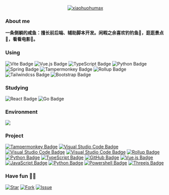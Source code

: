 <div align="center">
    <a href="https://github.com/xiaohuohumax">
        <img src="https://readme-typing-svg.demolab.com?font=Fira+Code&size=24&pause=1000&color=4ADE80&width=176&height=46&lines=hello+world!;xiaohuohumax" alt="xiaohuohumax" />
    </a>
</div>

### About me

**一条侧躺的咸鱼：擅长前后端、辅助脚本开发。闲暇之余喜欢钓钓鱼🎣，逛逛景点🦥，看看电影🎥。**

### Using

![Vite Badge](https://img.shields.io/badge/Vite-646CFF?logo=vite&logoColor=fff&style=flat)
![Vue.js Badge](https://img.shields.io/badge/Vue.js-4FC08D?logo=vuedotjs&logoColor=fff&style=flat)
![TypeScript Badge](https://img.shields.io/badge/TypeScript-3178C6?logo=typescript&logoColor=fff&style=flat)
![Python Badge](https://img.shields.io/badge/Python-3776AB?logo=python&logoColor=fff&style=flat)
![Spring Badge](https://img.shields.io/badge/Spring-6DB33F?logo=spring&logoColor=fff&style=flat)
![Tampermonkey Badge](https://img.shields.io/badge/Tampermonkey-E34F26?logo=tampermonkey&logoColor=fff&style=flat)
![Rollup Badge](https://img.shields.io/badge/Rollup-FF3333?logo=rollupdotjs&logoColor=fff&style=flat)
![Tailwindcss Badge](https://img.shields.io/badge/tailwindcss-38BDF8?logo=tailwindcss&logoColor=fff&style=flat)
![Bootstrap Badge](https://img.shields.io/badge/bootstrap-38BDF8?logo=bootstrap&logoColor=fff&style=flat)

### Studying

![React Badge](https://img.shields.io/badge/React-149eca?logo=react&logoColor=000&style=flat)
![Go Badge](https://img.shields.io/badge/Go-76e1fe?logo=go&logoColor=000&style=flat)

### Environment

<img src="https://skillicons.dev/icons?i=vscode,idea,linux,github,githubactions,docker,maven,rabbitmq,redis,nginx,mysql,postman" />


### Project

[![Tampermonkey Badge](https://img.shields.io/badge/Xhh--Script-VIP视频解析_网盘资源搜索-E34F26?logo=tampermonkey&logoColor=E34F26&style=flat)](https://github.com/xiaohuohumax/Xhh-Script)
[![Visual Studio Code Badge](https://img.shields.io/badge/vscode--export--profiles-批量导出配置文件(profile)-288cca?logo=visualstudiocode&logoColor=288cca&style=flat)](https://github.com/xiaohuohumax/vscode-export-profiles)
[![Visual Studio Code Badge](https://img.shields.io/badge/format--files--by--ignores-通过_Ignore_文件批量格式代码-288cca?logo=visualstudiocode&logoColor=288cca&style=flat)](https://github.com/xiaohuohumax/format-files-by-ignores)
[![Visual Studio Code Badge](https://img.shields.io/badge/vscode--theme--css--variables-VSCode扩展样式变量提示-288cca?logo=visualstudiocode&logoColor=288cca&style=flat)](https://github.com/xiaohuohumax/vscode-theme-css-variables)
[![Rollup Badge](https://img.shields.io/badge/bookmark--script--builder-浏览器书签脚本_Bookmarklet_打包器-FF3333?logo=rollupdotjs&logoColor=FF3333&style=flat)](https://github.com/xiaohuohumax/bookmark-script-builder)
[![Python Badge](https://img.shields.io/badge/auto--unpack-批量识别_测试_解压压缩包-3776AB?logo=python&logoColor=3776AB&style=flat)](https://github.com/xiaohuohumax/auto-unpack)
[![TypeScript Badge](https://img.shields.io/badge/LrcFile--Analysis-Lrc_歌词文件解析器-3178C6?logo=typescript&logoColor=3178C6&style=flat)](https://github.com/xiaohuohumax/LrcFile-Analysis)
[![GitHub Badge](https://img.shields.io/badge/MiaoJi(喵记)-基于Github_Issue_label实现的博客-181717?logo=github&logoColor=181717&style=flat)](https://github.com/xiaohuohumax/MiaoJi)
[![Vue.js Badge](https://img.shields.io/badge/PointBackground-Vue_动态背景-4FC08D?logo=vuedotjs&logoColor=4FC08D&style=flat)](https://github.com/xiaohuohumax/PointBackground)
[![JavaScript Badge](https://img.shields.io/badge/Alibaba--Iconfont--downloads-阿里巴巴矢量图标库批量下载-F7DF1E?logo=javascript&logoColor=F7DF1E&style=flat)](https://github.com/xiaohuohumax/Alibaba-Iconfont-downloads)
[![Python Badge](https://img.shields.io/badge/yml--format-YAML字段替换-3776AB?logo=python&logoColor=3776AB&style=flat)](https://github.com/xiaohuohumax/yml-format)
[![Powershell Badge](https://img.shields.io/badge/my--winget-Window软件批量下载-38BDF8?logo=powershell&logoColor=457ad5&style=flat)](https://github.com/xiaohuohumax/my-winget)
[![Threejs Badge](https://img.shields.io/badge/three--earth-Threejs地球飞机动画-ffffff?logo=threedotjs&logoColor=ffffff&style=flat)](https://github.com/xiaohuohumax/three-earth)


### Have fun 🎉🎉

[![Star](https://img.shields.io/badge/Star-2563eb?style=flat)](https://github.com/xiaohuohumax/xiaohuohumax)
[![Fork](https://img.shields.io/badge/Fork-16a34a?style=flat)](https://github.com/xiaohuohumax/xiaohuohumax)
[![Issue](https://img.shields.io/badge/Issue-dc2626?style=flat)](https://github.com/xiaohuohumax/xiaohuohumax/issues)
